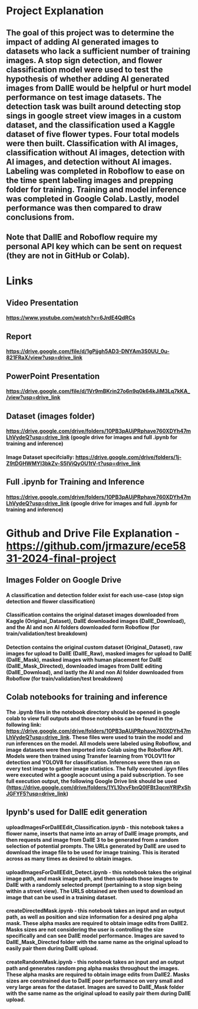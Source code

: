 # Project Explanation
## The goal of this project was to determine the impact of adding AI generated images to datasets who lack a sufficient number of training images. A stop sign detection, and flower classification model were used to test the hypothesis of whether adding AI generated images from DallE would be helpful or hurt model performance on test image datasets. The detection task was built around detecting stop sings in google street view images in a custom dataset, and the classification used a Kaggle dataset of five flower types. Four total models were then built.   Classification with AI images, classification without AI images, detection with AI images, and detection without AI images. Labeling was completed in Roboflow to ease on the time spent labeling images and prepping folder for training. Training and model inference was completed in Google Colab. Lastly, model performance was then compared to draw conclusions from.

## Note that DallE and Roboflow require my personal API key which can be sent on request (they are not in GitHub or Colab). 

#
# Links

## Video Presentation
#### https://www.youtube.com/watch?v=6JrdE4QdRCs

## Report
#### https://drive.google.com/file/d/1gPjjgh5AD3-DNYAm3S0UU_0u-821FRaX/view?usp=drive_link

## PowerPoint Presentation
#### https://drive.google.com/file/d/1Vr9mBKrin27o6n9q0k64kJiM3Lq7kKA_/view?usp=drive_link

## Dataset (images folder)
#### https://drive.google.com/drive/folders/10PB3pAUjPRphave760XDYh47mLhVydeQ?usp=drive_link (google drive for images and full .ipynb for training and inference)
#### Image Dataset specifcially: https://drive.google.com/drive/folders/1j-Z9tDGHWMYl3bkZv-S5IViQyOU1tV-t?usp=drive_link

## Full .ipynb for Training and Inference
#### https://drive.google.com/drive/folders/10PB3pAUjPRphave760XDYh47mLhVydeQ?usp=drive_link (google drive for images and full .ipynb for training and inference)

# 
# Github and Drive File Explanation - https://github.com/jrmazure/ece5831-2024-final-project

## Images Folder on Google Drive
#### A classification and detection folder exist for each use-case (stop sign detection and flower classification)
#### Classification contains the original dataset images downloaded from Kaggle (Original_Dataset), DallE downloaded images (DallE_Download), and the AI and non AI folders downloaded form Roboflow (for train/validation/test breakdown)
#### Detection contains the original custom dataset (Original_Dataset), raw images for upload to DallE (DallE_Raw), masked images for upload to DallE (DallE_Mask), masked images with human placement for DallE (DallE_Mask_Directed), downloaded images from DallE editing (DallE_Download), and lastly the AI and non AI folder downloaded from Roboflow (for train/validation/test breakdown)

## Colab notebooks for training and inference
#### The .ipynb files in the notebook directory should be opened in google colab to view full outputs and those notebooks can be found in the following link: https://drive.google.com/drive/folders/10PB3pAUjPRphave760XDYh47mLhVydeQ?usp=drive_link. These files were used to train the model and run inferences on the model. All models were labeled using Roboflow, and image datasets were then imported into Colab using the Roboflow API. Models were then trained using Transfer learning from YOLOV11 for detection and YOLOV8 for classification. Inferences were then ran on every test image to gather image statistics. The fully executed .ipyn files were executed wiht a google acocunt using a paid subscription. To see full execution output, the following Google Drive link should be used (https://drive.google.com/drive/folders/1YL10vvFbnQ0IFBt3qcmYRlPxShJGFYF5?usp=drive_link) 

## Ipynb's used for DallE edit generation
#### uploadImagesForDallEEdit_Classification.ipynb - this notebook takes a flower name, inserts that name into an array of DallE image prompts, and then requests and image from DallE 3 to be generated from a random selection of potential prompts. The URLs generated by DallE are used to download the image file to be used for image training. This is iterated across as many times as desired to obtain images.
#### uploadImagesForDallEEdit_Detect.ipynb - this notebook takes the original image path, and mask image path, and then uploads those images to DallE with a randomly selected prompt (pertaining to a stop sign being within a street view). The URLS obtained are then used to download an image that can be used in a training dataset.  
#### createDirectedMask.ipynb - this notebook takes an input and an output path, as well as position and size information for a desired png alpha mask. These alpha masks are required to obtain image edits from DallE2. Masks sizes are not considering the user is controlling the size specifically and can see DallE model performance. Images are saved to DallE_Mask_Directed folder with the same name as the original upload to easily pair them during DallE upload. 
#### createRandomMask.ipynb - this notebook takes an input and an output path and generates random png alpha masks throughout the images. These alpha masks are required to obtain image edits from DallE2. Masks sizes are constrained due to DallE poor performance on very small and very large areas for the dataset. Images are saved to DallE_Mask folder with the same name as the original upload to easily pair them during DallE upload. 


